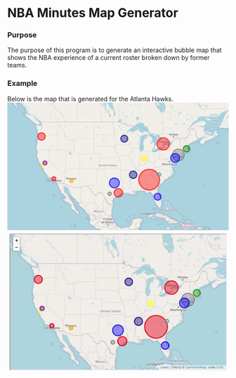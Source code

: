 # NBA Minutes Map Generator
### Purpose
The purpose of this program is to generate an interactive bubble map that shows the NBA experience of a current roster broken down by former teams. 
### Example
Below is the map that is generated for the Atlanta Hawks.
![Demo Image](demo_map.png)
![Demo GIF](demo.gif)
